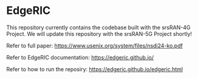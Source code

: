 # EdgeRIC
This repository currently contains the codebase built with the srsRAN-4G Project. We will update this repository with the srsRAN-5G Project shortly!

Refer to full paper: https://www.usenix.org/system/files/nsdi24-ko.pdf

Refer to EdgeRIC documentation: https://edgeric.github.io/

Refer to how to run the reposiry: https://edgeric.github.io/edgeric.html
